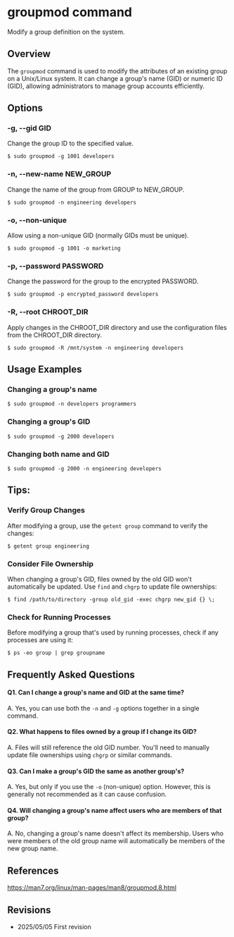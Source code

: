 # groupmod command

Modify a group definition on the system.

## Overview

The `groupmod` command is used to modify the attributes of an existing group on a Unix/Linux system. It can change a group's name (GID) or numeric ID (GID), allowing administrators to manage group accounts efficiently.

## Options

### **-g, --gid GID**

Change the group ID to the specified value.

```console
$ sudo groupmod -g 1001 developers
```

### **-n, --new-name NEW_GROUP**

Change the name of the group from GROUP to NEW_GROUP.

```console
$ sudo groupmod -n engineering developers
```

### **-o, --non-unique**

Allow using a non-unique GID (normally GIDs must be unique).

```console
$ sudo groupmod -g 1001 -o marketing
```

### **-p, --password PASSWORD**

Change the password for the group to the encrypted PASSWORD.

```console
$ sudo groupmod -p encrypted_password developers
```

### **-R, --root CHROOT_DIR**

Apply changes in the CHROOT_DIR directory and use the configuration files from the CHROOT_DIR directory.

```console
$ sudo groupmod -R /mnt/system -n engineering developers
```

## Usage Examples

### Changing a group's name

```console
$ sudo groupmod -n developers programmers
```

### Changing a group's GID

```console
$ sudo groupmod -g 2000 developers
```

### Changing both name and GID

```console
$ sudo groupmod -g 2000 -n engineering developers
```

## Tips:

### Verify Group Changes

After modifying a group, use the `getent group` command to verify the changes:

```console
$ getent group engineering
```

### Consider File Ownership

When changing a group's GID, files owned by the old GID won't automatically be updated. Use `find` and `chgrp` to update file ownerships:

```console
$ find /path/to/directory -group old_gid -exec chgrp new_gid {} \;
```

### Check for Running Processes

Before modifying a group that's used by running processes, check if any processes are using it:

```console
$ ps -eo group | grep groupname
```

## Frequently Asked Questions

#### Q1. Can I change a group's name and GID at the same time?
A. Yes, you can use both the `-n` and `-g` options together in a single command.

#### Q2. What happens to files owned by a group if I change its GID?
A. Files will still reference the old GID number. You'll need to manually update file ownerships using `chgrp` or similar commands.

#### Q3. Can I make a group's GID the same as another group's?
A. Yes, but only if you use the `-o` (non-unique) option. However, this is generally not recommended as it can cause confusion.

#### Q4. Will changing a group's name affect users who are members of that group?
A. No, changing a group's name doesn't affect its membership. Users who were members of the old group name will automatically be members of the new group name.

## References

https://man7.org/linux/man-pages/man8/groupmod.8.html

## Revisions

- 2025/05/05 First revision